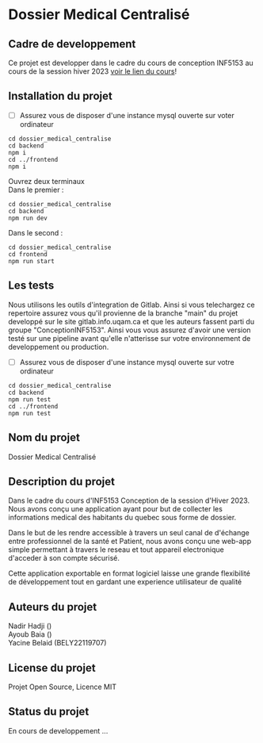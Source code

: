 # Dossier Medical Centralisé



## Cadre de developpement

Ce projet est developper dans le cadre du cours de conception INF5153 au cours de la session hiver 2023 [voir le lien du cours](https://ena01.uqam.ca/course/view.php?id=56107)!

## Installation du projet

- [ ] Assurez vous de disposer d'une instance mysql ouverte sur voter ordinateur

```
cd dossier_medical_centralise
cd backend
npm i
cd ../frontend
npm i
```
Ouvrez deux terminaux    
Dans le premier :   
```
cd dossier_medical_centralise
cd backend
npm run dev
```

Dans le second :   
```
cd dossier_medical_centralise
cd frontend
npm run start
```

## Les tests

Nous utilisons les outils d'integration de Gitlab. Ainsi si vous telechargez ce repertoire assurez vous qu'il provienne de la branche "main" du projet developpé sur le site gitlab.info.uqam.ca et que les auteurs fassent parti du groupe "ConceptionINF5153". Ainsi vous vous assurez d'avoir une version testé sur une pipeline avant qu'elle n'atterisse sur votre environnement de developpement ou production.

- [ ] Assurez vous de disposer d'une instance mysql ouverte sur votre ordinateur
```
cd dossier_medical_centralise
cd backend
npm run test
cd ../frontend
npm run test
```

## Nom du projet
Dossier Medical Centralisé

## Description du projet
Dans le cadre du cours d'INF5153 Conception de la session d'Hiver 2023.    
Nous avons conçu une application ayant pour but de collecter les informations medical des habitants du quebec sous forme de dossier.  

Dans le but de les rendre accessible à travers un seul canal de d'échange entre professionnel de la santé et Patient, nous avons conçu une web-app simple permettant à travers le reseau et tout appareil electronique d'acceder à son compte sécurisé.   

Cette application exportable en format logiciel laisse une grande flexibilité de développement tout en gardant une experience utilisateur de qualité

## Auteurs du projet

Nadir Hadji  ()  
Ayoub Baia  ()  
Yacine Belaid (BELY22119707)

## License du projet
Projet Open Source, Licence MIT

## Status du projet
En cours de developpement ...
